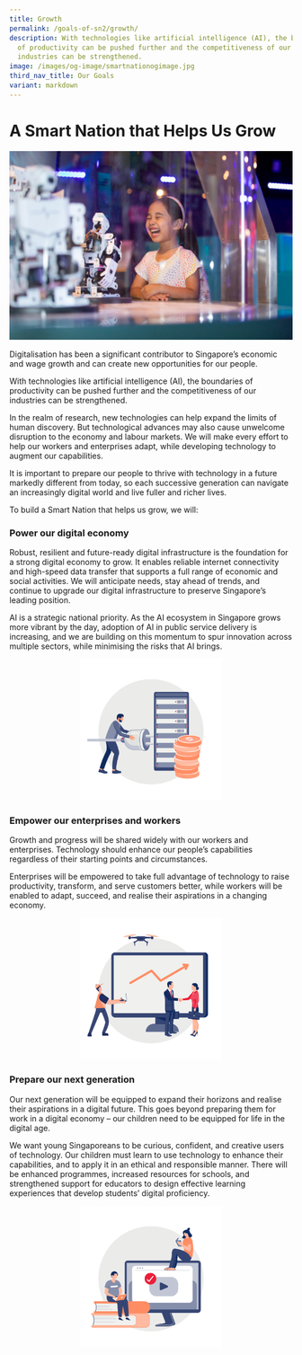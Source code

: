 ```yaml
---
title: Growth
permalink: /goals-of-sn2/growth/
description: With technologies like artificial intelligence (AI), the boundaries
  of productivity can be pushed further and the competitiveness of our
  industries can be strengthened.
image: /images/og-image/smartnationogimage.jpg
third_nav_title: Our Goals
variant: markdown
---
```

# A Smart Nation that Helps Us Grow

![Growth](/images/community/playscape/playscape_23.jpeg)

Digitalisation has been a significant contributor to Singapore’s economic and wage growth and can create new opportunities for our people.

With technologies like artificial intelligence (AI), the boundaries of productivity can be pushed further and the competitiveness of our industries can be strengthened.

In the realm of research, new technologies can help expand the limits of human discovery. But technological advances may also cause unwelcome disruption to the economy and labour markets. We will make every effort to help our workers and enterprises adapt, while developing technology to augment our capabilities.

It is important to prepare our people to thrive with technology in a future markedly different from today, so each successive generation can navigate an increasingly digital world and live fuller and richer lives.

To build a Smart Nation that helps us grow, we will:

### Power our digital economy

Robust, resilient and future-ready digital infrastructure is the foundation for a strong digital economy to grow. It enables reliable internet connectivity and high-speed data transfer that supports a full range of economic and social activities. We will anticipate needs, stay ahead of trends, and continue to upgrade our digital infrastructure to preserve Singapore’s leading position.

AI is a strategic national priority. As the AI ecosystem in Singapore grows more vibrant by the day, adoption of AI in public service delivery is increasing, and we are building on this momentum to spur innovation across multiple sectors, while minimising the risks that AI brings.

<center><div style="width:50%"><img src="/images/Goals/goals_growth_01.png" alt="Power our digital economy"></div></center>

### Empower our enterprises and workers

Growth and progress will be shared widely with our workers and enterprises. Technology should enhance our people’s capabilities regardless of their starting points and circumstances.

Enterprises will be empowered to take full advantage of technology to raise productivity, transform, and serve customers better, while&nbsp;workers will be enabled to adapt, succeed, and realise their aspirations in a changing economy.

<center><div style="width:50%"><img src="/images/Goals/goals_growth_02.png" alt="Empower our enterprises and workers"></div></center>

### Prepare our next generation

Our next generation will be equipped to expand their horizons and realise their aspirations in a digital future. This goes beyond preparing them for work in a digital economy – our children need to be equipped for life in the digital age.

We want young Singaporeans to be curious, confident, and creative users of technology. Our children must learn to use technology to enhance their capabilities, and to apply it in an ethical and responsible manner. There will be enhanced programmes, increased resources for schools, and strengthened support for educators&nbsp;to design effective learning experiences that develop students’ digital&nbsp;proficiency.

<center><div style="width:50%"><img src="/images/Goals/goals_growth_03.png" alt="Prepare our next generation"></div></center>